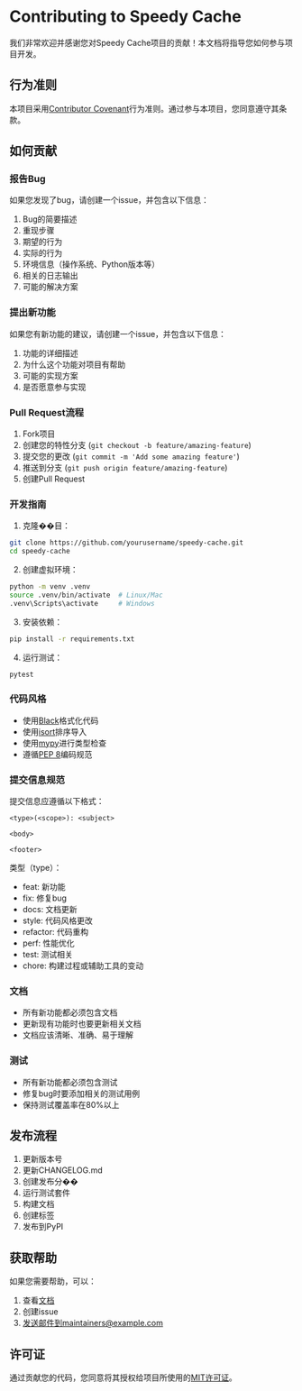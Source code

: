 # Contributing to Speedy Cache

我们非常欢迎并感谢您对Speedy Cache项目的贡献！本文档将指导您如何参与项目开发。

## 行为准则

本项目采用[Contributor Covenant](https://www.contributor-covenant.org/version/2/0/code_of_conduct/)行为准则。通过参与本项目，您同意遵守其条款。

## 如何贡献

### 报告Bug

如果您发现了bug，请创建一个issue，并包含以下信息：

1. Bug的简要描述
2. 重现步骤
3. 期望的行为
4. 实际的行为
5. 环境信息（操作系统、Python版本等）
6. 相关的日志输出
7. 可能的解决方案

### 提出新功能

如果您有新功能的建议，请创建一个issue，并包含以下信息：

1. 功能的详细描述
2. 为什么这个功能对项目有帮助
3. 可能的实现方案
4. 是否愿意参与实现

### Pull Request流程

1. Fork项目
2. 创建您的特性分支 (`git checkout -b feature/amazing-feature`)
3. 提交您的更改 (`git commit -m 'Add some amazing feature'`)
4. 推送到分支 (`git push origin feature/amazing-feature`)
5. 创建Pull Request

### 开发指南

1. 克隆��目：

```bash
git clone https://github.com/yourusername/speedy-cache.git
cd speedy-cache
```

2. 创建虚拟环境：

```bash
python -m venv .venv
source .venv/bin/activate  # Linux/Mac
.venv\Scripts\activate     # Windows
```

3. 安装依赖：

```bash
pip install -r requirements.txt
```

4. 运行测试：

```bash
pytest
```

### 代码风格

- 使用[Black](https://github.com/psf/black)格式化代码
- 使用[isort](https://github.com/PyCQA/isort)排序导入
- 使用[mypy](https://github.com/python/mypy)进行类型检查
- 遵循[PEP 8](https://www.python.org/dev/peps/pep-0008/)编码规范

### 提交信息规范

提交信息应遵循以下格式：

```
<type>(<scope>): <subject>

<body>

<footer>
```

类型（type）：
- feat: 新功能
- fix: 修复bug
- docs: 文档更新
- style: 代码风格更改
- refactor: 代码重构
- perf: 性能优化
- test: 测试相关
- chore: 构建过程或辅助工具的变动

### 文档

- 所有新功能都必须包含文档
- 更新现有功能时也要更新相关文档
- 文档应该清晰、准确、易于理解

### 测试

- 所有新功能都必须包含测试
- 修复bug时要添加相关的测试用例
- 保持测试覆盖率在80%以上

## 发布流程

1. 更新版本号
2. 更新CHANGELOG.md
3. 创建发布分��
4. 运行测试套件
5. 构建文档
6. 创建标签
7. 发布到PyPI

## 获取帮助

如果您需要帮助，可以：

1. 查看[文档](docs/README.md)
2. 创建issue
3. 发送邮件到maintainers@example.com

## 许可证

通过贡献您的代码，您同意将其授权给项目所使用的[MIT许可证](LICENSE)。 